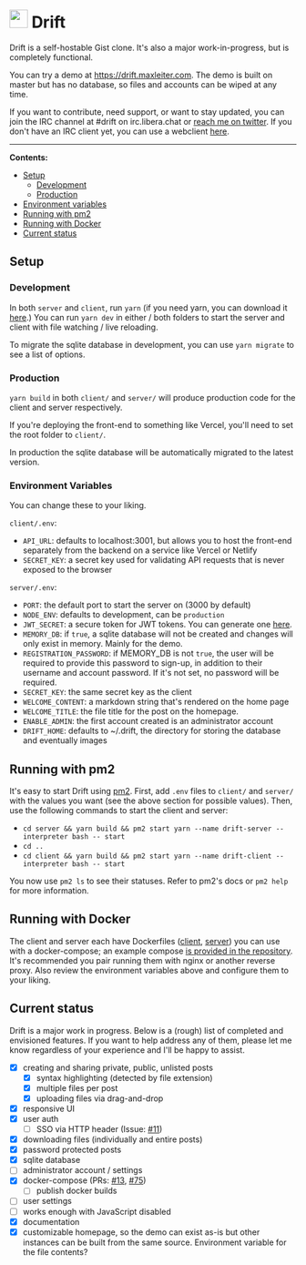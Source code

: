 # <img src="client/public/assets/logo.png" height="32px" alt="" /> Drift

Drift is a self-hostable Gist clone. It's also a major work-in-progress, but is completely functional.

You can try a demo at https://drift.maxleiter.com. The demo is built on master but has no database, so files and accounts can be wiped at any time.

If you want to contribute, need support, or want to stay updated, you can join the IRC channel at #drift on irc.libera.chat or [reach me on twitter](https://twitter.com/Max_Leiter). If you don't have an IRC client yet, you can use a webclient [here](https://demo.thelounge.chat/#/connect?join=%23drift&nick=drift-user&realname=Drift%20User). 
<hr />

**Contents:**
- [Setup](#setup)
  - [Development](#development)
  - [Production](#production)
- [Environment variables](#environment-variables)
- [Running with pm2](#running-with-pm2)
- [Running with Docker](#running-with-docker)
- [Current status](#current-status)

## Setup

### Development

In both `server` and `client`, run `yarn` (if you need yarn, you can download it [here](https://yarnpkg.com/).)
You can run `yarn dev` in either / both folders to start the server and client with file watching / live reloading.

To migrate the sqlite database in development, you can use `yarn migrate` to see a list of options.

### Production

`yarn build` in both `client/` and `server/` will produce production code for the client and server respectively. 

If you're deploying the front-end to something like Vercel, you'll need to set the root folder to `client/`.

In production the sqlite database will be automatically migrated to the latest version.

### Environment Variables

You can change these to your liking.

`client/.env`:

- `API_URL`: defaults to localhost:3001, but allows you to host the front-end separately from the backend on a service like Vercel or Netlify
- `SECRET_KEY`: a secret key used for validating API requests that is never exposed to the browser

`server/.env`:

- `PORT`: the default port to start the server on (3000 by default)
- `NODE_ENV`: defaults to development, can be `production`
- `JWT_SECRET`: a secure token for JWT tokens. You can generate one [here](https://www.grc.com/passwords.htm).
- `MEMORY_DB`: if `true`, a sqlite database will not be created and changes will only exist in memory. Mainly for the demo.
- `REGISTRATION_PASSWORD`: if MEMORY_DB is not `true`, the user will be required to provide this password to sign-up, in addition to their username and account password. If it's not set, no password will be required.
- `SECRET_KEY`: the same secret key as the client
- `WELCOME_CONTENT`: a markdown string that's rendered on the home page
- `WELCOME_TITLE`: the file title for the post on the homepage.
- `ENABLE_ADMIN`: the first account created is an administrator account
- `DRIFT_HOME`: defaults to ~/.drift, the directory for storing the database and eventually images

## Running with pm2

It's easy to start Drift using [pm2](https://pm2.keymetrics.io/).
First, add `.env` files to `client/` and `server/` with the values you want (see the above section for possible values).
Then, use the following commands to start the client and server:

- `cd server && yarn build && pm2 start yarn --name drift-server --interpreter bash -- start`
- `cd ..`
- `cd client && yarn build && pm2 start yarn --name drift-client --interpreter bash -- start`

You now use `pm2 ls` to see their statuses. Refer to pm2's docs or `pm2 help` for more information.

## Running with Docker

The client and server each have Dockerfiles ([client](https://github.com/MaxLeiter/Drift/blob/main/client/Dockerfile), [server](https://github.com/MaxLeiter/Drift/blob/main/server/Dockerfile)) you can use with a docker-compose; an example compose [is provided in the repository](https://github.com/MaxLeiter/Drift/blob/main/docker-compose.yml). It's recommended you pair running them with nginx or another reverse proxy. Also review the environment variables above and configure them to your liking.

## Current status

Drift is a major work in progress. Below is a (rough) list of completed and envisioned features. If you want to help address any of them, please let me know regardless of your experience and I'll be happy to assist.

- [x] creating and sharing private, public, unlisted posts
  - [x] syntax highlighting (detected by file extension)
  - [x] multiple files per post
  - [x] uploading files via drag-and-drop
- [x] responsive UI
- [x] user auth
  - [ ] SSO via HTTP header (Issue: [#11](https://github.com/MaxLeiter/Drift/issues/11))
- [x] downloading files (individually and entire posts)
- [x] password protected posts
- [x] sqlite database
- [ ] administrator account / settings
- [x] docker-compose (PRs: [#13](https://github.com/MaxLeiter/Drift/pull/13), [#75](https://github.com/MaxLeiter/Drift/pull/75))
  - [ ] publish docker builds
- [ ] user settings
- [ ] works enough with JavaScript disabled
- [x] documentation
- [x] customizable homepage, so the demo can exist as-is but other instances can be built from the same source. Environment variable for the file contents?
